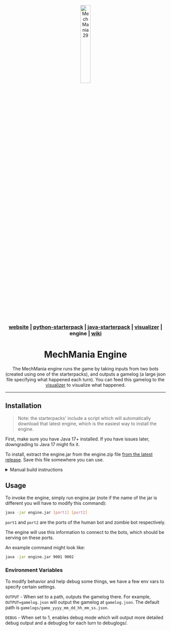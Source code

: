 <div align="center">

<a href="https://mechmania.org"><img width="25%" src="https://github.com/MechMania-29/Website/blob/main/images/mm29_logo.png" alt="MechMania 29"></a>

### [website](https://mechmania.org) | [python-starterpack](https://github.com/MechMania-29/python-starterpack) | [java-starterpack](https://github.com/MechMania-29/java-starterpack) | [visualizer](https://github.com/MechMania-29/visualizer) | engine | [wiki](https://github.com/MechMania-29/Wiki)

# MechMania Engine

The MechMania engine runs the game by taking inputs from two bots (created using one of the starterpacks),
and outputs a gamelog (a large json file specifying what happened each turn).
You can feed this gamelog to the [visualizer](https://github.com/MechMania-29/visualizer) to visualize what happened.

</div>

---

## Installation

> Note: the starterpacks' include a script which will automatically download that latest engine, which is the easiest way to install the engine.

First, make sure you have Java 17+ installed. If you have issues later, downgrading to Java 17 might fix it.

To install, extract the engine.jar from the engine.zip file
[from the latest release](https://github.com/MechMania-29/engine/releases).
Save this file somewhere you can use.

<details>
<summary>Manual build instructions</summary>

To manually build the jar, first download the repo.

cd into the repo and run gradle to build, like so:

On windows:
```sh
./gradlew.bat build
```

On linux/mac:
```sh
./gradlew build
```

</details>

## Usage

To invoke the engine, simply run engine.jar (note if the name of the jar is different you will have to modify this command):

```sh
java -jar engine.jar [port1] [port2]
```

`port1` and `port2` are the ports of the human bot and zombie bot respectively.

The engine will use this information to connect to the bots, which should be serving on these ports.

An example command might look like:

```sh
java -jar engine.jar 9001 9002
```

### Environment Variables

To modify behavior and help debug some things, we have a few env vars to specify certain settings.

`OUTPUT` - When set to a path, outputs the gamelog there. For example, `OUTPUT=gamelog.json` will output the gamelog at `gamelog.json`.
The default path is `gamelogs/game_yyyy_mm_dd_hh_mm_ss.json`.

`DEBUG` - When set to 1, enables debug mode which will output more detailed debug output and a debuglog for each turn to debuglogs/.
